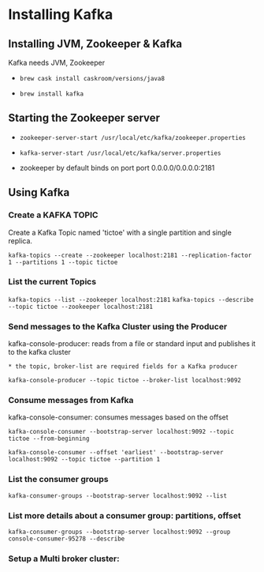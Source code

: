 # Installing Kafka

## Installing JVM, Zookeeper & Kafka

Kafka needs JVM, Zookeeper 

* `brew cask install caskroom/versions/java8`

* `brew install kafka` 

## Starting the Zookeeper server
* `zookeeper-server-start /usr/local/etc/kafka/zookeeper.properties`

* `kafka-server-start /usr/local/etc/kafka/server.properties`

* zookeeper by default binds on port port 0.0.0.0/0.0.0.0:2181


## Using Kafka 

### Create a KAFKA TOPIC

Create a Kafka Topic named 'tictoe' with a single partition and single replica. 

`kafka-topics --create --zookeeper localhost:2181 --replication-factor 1 --partitions 1 --topic tictoe`


### List the current Topics

`kafka-topics --list --zookeeper localhost:2181`
`kafka-topics --describe --topic tictoe --zookeeper localhost:2181`


### Send messages to the Kafka Cluster using the Producer

kafka-console-producer: reads from a file or standard input and publishes it to the kafka cluster

	* the topic, broker-list are required fields for a Kafka producer

`kafka-console-producer --topic tictoe --broker-list localhost:9092`


### Consume messages from Kafka

kafka-console-consumer: consumes messages based on the offset

`kafka-console-consumer --bootstrap-server localhost:9092 --topic tictoe --from-beginning`

`kafka-console-consumer --offset 'earliest' --bootstrap-server localhost:9092 --topic tictoe --partition 1`


### List the consumer groups 

`kafka-consumer-groups --bootstrap-server localhost:9092 --list`

### List more details about a consumer group: partitions, offset

`kafka-consumer-groups --bootstrap-server localhost:9092 --group console-consumer-95278 --describe`

### Setup a Multi broker cluster:








